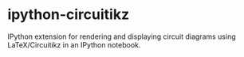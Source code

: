 ipython-circuitikz
==================

IPython extension for rendering and displaying circuit diagrams using LaTeX/Circuitikz in an IPython notebook.
